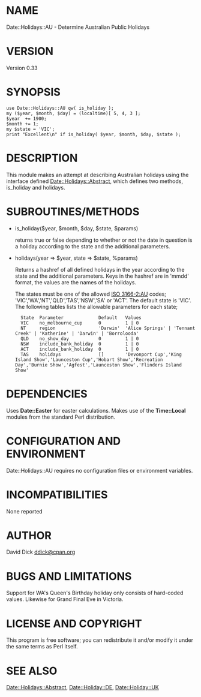# NAME

Date::Holidays::AU - Determine Australian Public Holidays

# VERSION

Version 0.33

# SYNOPSIS

    use Date::Holidays::AU qw( is_holiday );
    my ($year, $month, $day) = (localtime)[ 5, 4, 3 ];
    $year  += 1900;
    $month += 1;
    my $state = 'VIC';
    print "Excellent\n" if is_holiday( $year, $month, $day, $state );

# DESCRIPTION

This module makes an attempt at describing Australian holidays using the
interface defined [Date::Holidays::Abstract](https://metacpan.org/pod/Date::Holidays::Abstract), which defines two methods,
is\_holiday and holidays.

# SUBROUTINES/METHODS

- is\_holiday($year, $month, $day, $state, $params)

    returns true or false depending to whether or not the date in question
    is a holiday according to the state and the additional parameters.

- holidays(year => $year, state => $state, %params)

    Returns a hashref of all defined holidays in the year according
    to the state and the additional parameters. Keys in the hashref
    are in 'mmdd' format, the values are the names of the
    holidays.

    The states must be one of the allowed [ISO 3166-2:AU](https://en.wikipedia.org/wiki/ISO_3166-2:AU) codes; 'VIC','WA','NT','QLD','TAS','NSW','SA' or 'ACT'.  The
    default state is 'VIC'.  The following tables lists the allowable parameters
    for each state;

        State  Parameter             Default   Values
        VIC    no_melbourne_cup      0         1 | 0
        NT     region                'Darwin'  'Alice Springs' | 'Tennant Creek' | 'Katherine' | 'Darwin' | 'Borrolooda'
        QLD    no_show_day           0         1 | 0
        NSW    include_bank_holiday  0         1 | 0
        ACT    include_bank_holiday  0         1 | 0
        TAS    holidays              []        'Devonport Cup','King Island Show','Launceston Cup','Hobart Show','Recreation Day','Burnie Show','Agfest','Launceston Show','Flinders Island Show'

# DEPENDENCIES

Uses **Date::Easter** for easter calculations. Makes use of the **Time::Local**
modules from the standard Perl distribution.

# CONFIGURATION AND ENVIRONMENT

Date::Holidays::AU requires no configuration files or environment variables.  

# INCOMPATIBILITIES

None reported

# AUTHOR

David Dick <ddick@cpan.org>

# BUGS AND LIMITATIONS

Support for WA's Queen's Birthday holiday only consists of hard-coded values.
Likewise for Grand Final Eve in Victoria.  

# LICENSE AND COPYRIGHT

This program is free software; you can redistribute it and/or modify
it under the same terms as Perl itself.

# SEE ALSO

[Date::Holidays::Abstract](https://metacpan.org/pod/Date::Holidays::Abstract), [Date::Holiday::DE](https://metacpan.org/pod/Date::Holidays::DE), [Date::Holiday::UK](https://metacpan.org/pod/Date::Holidays::UK)

